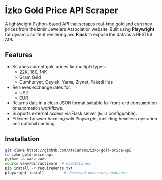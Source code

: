 # İzko Gold Price API Scraper

A lightweight Python-based API that scrapes real-time gold and currency prices from the İzmir Jewelers Association website. Built using **Playwright** for dynamic content rendering and **Flask** to expose the data as a RESTful API.

## Features

- Scrapes current gold prices for multiple types:
  - 22K, 18K, 14K
  - Gram Gold
  - Cumhuriyet, Çeyrek, Yarım, Ziynet, Paketli Has
- Retrieves exchange rates for:
  - USD
  - EUR
- Returns data in a clean JSON format suitable for front-end consumption or automation workflows.
- Supports external access via Flask server (`host` configurable).
- Efficient browser handling with Playwright, including headless operation and optional caching.

## Installation

```bash
git clone https://github.com/AtaCanYmc/izko-gold-price-api
cd izko-gold-price-api
python -m venv venv
source venv/bin/activate  # macOS/Linux
pip install -r requirements.txt
playwright install         # download necessary browsers

